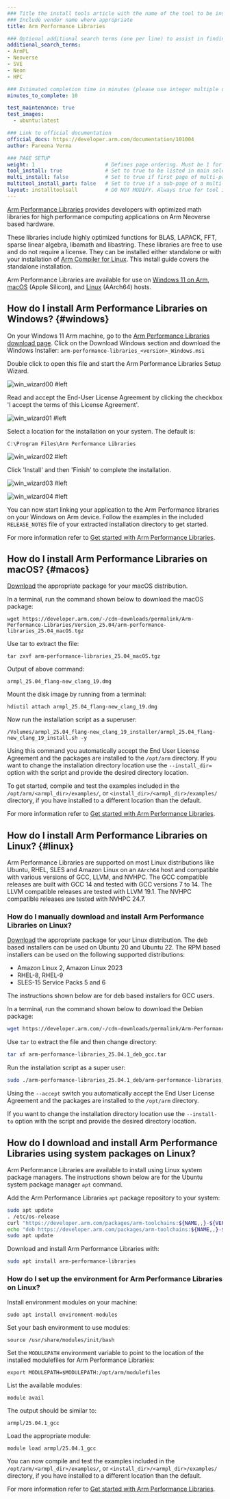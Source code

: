 ```yaml
---
### Title the install tools article with the name of the tool to be installed
### Include vendor name where appropriate
title: Arm Performance Libraries

### Optional additional search terms (one per line) to assist in finding the article
additional_search_terms:
- ArmPL
- Neoverse
- SVE
- Neon
- HPC

### Estimated completion time in minutes (please use integer multiple of 5)
minutes_to_complete: 10

test_maintenance: true
test_images:
  - ubuntu:latest

### Link to official documentation
official_docs: https://developer.arm.com/documentation/101004
author: Pareena Verma

### PAGE SETUP
weight: 1                       # Defines page ordering. Must be 1 for first (or only) page.
tool_install: true              # Set to true to be listed in main selection page, else false
multi_install: false            # Set to true if first page of multi-page article, else false
multitool_install_part: false   # Set to true if a sub-page of a multi-page article, else false
layout: installtoolsall         # DO NOT MODIFY. Always true for tool install articles
---
```


[Arm Performance Libraries](https://developer.arm.com/downloads/-/arm-performance-libraries#documentation) provides developers with optimized math libraries for high performance computing applications on Arm Neoverse based hardware.

These libraries include highly optimized functions for BLAS, LAPACK, FFT, sparse linear algebra, libamath and libastring.
These libraries are free to use and do not require a license. They can be installed either standalone or with your installation of [Arm Compiler for Linux](/install-guides/acfl). This install guide covers the standalone installation.

Arm Performance Libraries are available for use on [Windows 11 on Arm](#windows), [macOS](#macos) (Apple Silicon), and [Linux](#linux) (AArch64) hosts.

## How do I install Arm Performance Libraries on Windows? {#windows}

On your Windows 11 Arm machine, go to the [Arm Performance Libraries download page](https://developer.arm.com/downloads/-/arm-performance-libraries).
Click on the Download Windows section and download the Windows Installer:
`arm-performance-libraries_<version>_Windows.msi`

Double click to open this file and start the Arm Performance Libraries Setup Wizard.

![win_wizard00 #left](/install-guides/_images/armpl_wizard00.png)

Read and accept the End-User License Agreement by clicking the checkbox 'I accept the terms of this License Agreement'.

![win_wizard01 #left](/install-guides/_images/armpl_wizard01.png)

Select a location for the installation on your system. The default is:

`C:\Program Files\Arm Performance Libraries`

![win_wizard02 #left](/install-guides/_images/armpl_wizard02.png)

Click 'Install' and then 'Finish' to complete the installation.

![win_wizard03 #left](/install-guides/_images/armpl_wizard03.png)

![win_wizard04 #left](/install-guides/_images/armpl_wizard04.png)

You can now start linking your application to the Arm Performance libraries on your Windows on Arm device. Follow the examples in the included `RELEASE_NOTES` file of your extracted installation directory to get started.

For more information refer to [Get started with Arm Performance Libraries](https://developer.arm.com/documentation/109361).


## How do I install Arm Performance Libraries on macOS? {#macos}

[Download](https://developer.arm.com/downloads/-/arm-performance-libraries) the appropriate package for your macOS distribution.

In a terminal, run the command shown below to download the macOS package:
```console
wget https://developer.arm.com/-/cdn-downloads/permalink/Arm-Performance-Libraries/Version_25.04/arm-performance-libraries_25.04_macOS.tgz
```

Use tar to extract the file:
```console
tar zxvf arm-performance-libraries_25.04_macOS.tgz
```

Output of above command:
```console
armpl_25.04_flang-new_clang_19.dmg
```

Mount the disk image by running from a terminal:
```console
hdiutil attach armpl_25.04_flang-new_clang_19.dmg
```

Now run the installation script as a superuser:

```console
/Volumes/armpl_25.04_flang-new_clang_19_installer/armpl_25.04_flang-new_clang_19_install.sh -y
```

Using this command you automatically accept the End User License Agreement and the packages are installed to the `/opt/arm` directory. If you want to change the installation directory location use the `--install_dir=` option with the script and provide the desired directory location.

To get started, compile and test the examples included in the `/opt/arm/<armpl_dir>/examples/`, or `<install_dir>/<armpl_dir>/examples/` directory, if you have installed to a different location than the default.

For more information refer to [Get started with Arm Performance Libraries](https://developer.arm.com/documentation/109362).


## How do I install Arm Performance Libraries on Linux? {#linux}

Arm Performance Libraries are supported on most Linux distributions like Ubuntu, RHEL, SLES and Amazon Linux on an `AArch64` host and compatible with various versions of GCC, LLVM, and NVHPC. The GCC compatible releases are built with GCC 14 and tested with GCC versions 7 to 14. The LLVM compatible releases are tested with LLVM 19.1. The NVHPC compatible releases are tested with NVHPC 24.7.

### How do I manually download and install Arm Performance Libraries on Linux?

[Download](https://developer.arm.com/downloads/-/arm-performance-libraries) the appropriate package for your Linux distribution. The deb based installers can be used on Ubuntu 20 and Ubuntu 22. The RPM based installers can be used on the following supported distributions:

- Amazon Linux 2, Amazon Linux 2023
- RHEL-8, RHEL-9
- SLES-15 Service Packs 5 and 6

The instructions shown below are for deb based installers for GCC users.

In a terminal, run the command shown below to download the Debian package:

```bash
wget https://developer.arm.com/-/cdn-downloads/permalink/Arm-Performance-Libraries/Version_25.04.1/arm-performance-libraries_25.04.1_deb_gcc.tar
```

Use `tar` to extract the file and then change directory:

```bash
tar xf arm-performance-libraries_25.04.1_deb_gcc.tar
```

Run the installation script as a super user:

```bash
sudo ./arm-performance-libraries_25.04.1_deb/arm-performance-libraries_25.04.1_deb.sh --accept
```

Using the `--accept` switch you automatically accept the End User License Agreement and the packages are installed to the `/opt/arm` directory.

If you want to change the installation directory location use the `--install-to` option with the script and provide the desired directory location.

## How do I download and install Arm Performance Libraries using system packages on Linux?

Arm Performance Libraries are available to install using Linux system package managers. The instructions shown below are for the Ubuntu system package manager `apt` command.

Add the Arm Performance Libraries `apt` package repository to your system:

```bash
sudo apt update
. /etc/os-release
curl "https://developer.arm.com/packages/arm-toolchains:${NAME,,}-${VERSION_ID/%.*/}/${VERSION_CODENAME}/Release.key" | sudo tee /etc/apt/trusted.gpg.d/developer-arm-com.asc
echo "deb https://developer.arm.com/packages/arm-toolchains:${NAME,,}-${VERSION_ID/%.*/}/${VERSION_CODENAME}/ ./" | sudo tee /etc/apt/sources.list.d/developer-arm-com.list
sudo apt update
```

Download and install Arm Performance Libraries with:

```bash
sudo apt install arm-performance-libraries
```

### How do I set up the environment for Arm Performance Libraries on Linux?

Install environment modules on your machine:

```console
sudo apt install environment-modules
```

Set your bash environment to use modules:

```console
source /usr/share/modules/init/bash
```

Set the `MODULEPATH` environment variable to point to the location of the installed modulefiles for Arm Performance Libraries:

```console
export MODULEPATH=$MODULEPATH:/opt/arm/modulefiles
```

List the available modules:

```console
module avail
```

The output should be similar to:

```output
armpl/25.04.1_gcc
```

Load the appropriate module:

```console
module load armpl/25.04.1_gcc
```

You can now compile and test the examples included in the `/opt/arm/<armpl_dir>/examples/`, or `<install_dir>/<armpl_dir>/examples/` directory, if you have installed to a different location than the default.

For more information refer to [Get started with Arm Performance Libraries](https://developer.arm.com/documentation/102620).

